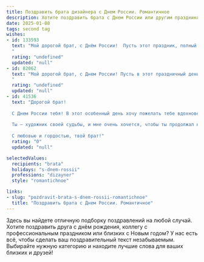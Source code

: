 ```yaml
---
title: Поздравить брата дизайнера с Днем России. Романтичное
description: Хотите поздравить брата с Днем России или другим праздником? Наш ИИ создаст незабываемое поздравление, а вы обязательно выделитесь среди других.  
date: 2025-01-08
tags: second tag
wishes:
- id: 133593
  text: "Мой дорогой брат, с Днём России!  Пусть этот праздник, полный гордости за нашу страну,  наполнит твою жизнь яркими красками, точно так же, как твои талантливые руки наполняют красками мир дизайна.  Пусть вдохновение не покидает тебя, а все твои замыслы воплощаются в жизнь, словно прекрасные сны.  Люблю тебя!
  "
  rating: "undefined"
  updated: "null"
- id: 82062
  text: "Мой дорогой брат, с Днем России! Пусть в этот праздничный день, как и в твоих дизайнерских творениях, царит прекрасная гармония, яркие краски и вдохновение. Желаю тебе, чтобы твоя жизнь была такой же красивой, как твои творения.
  "
  rating: "undefined"
  updated: "null"
- id: 41536
  text: "Дорогой брат!
  
  С Днем России тебя! В этот особенный день хочу пожелать тебе вдохновения и творческих свершений. Пусть каждый твой дизайн становится отражением красоты нашей страны, а идеи, как светлые руки, приносят радость и восхищение окружающим.
  
  Ты — художник своей судьбы, и мне очень хочется, чтобы ты продолжал наполнять мир своим искусством и любовью. Давай сегодня отметим не только нашу Родину, но и тот уникальный след, который ты оставляешь в сердцах людей.
  
  С любовью и гордостью, твой брат!"
  rating: "0"
  updated: "null"

selectedValues:
  recipients: "brata"
  holidays: "s-dnem-rossii"
  professions: "dizayner"
  style: "romantichnoe"

links:
- slug: "pozdravit-brata-s-dnem-rossii-romantichnoe"
  title: "Поздравить брата с Днем России. Романтичное"
---
```


Здесь вы найдете отличную подборку поздравлений на любой случай. 
Хотите поздравить друга с днём рождения, коллегу с профессиональным праздником или близких с Новым годом? У нас есть всё, чтобы сделать ваш поздравительный текст незабываемым. Выбирайте нужную категорию и находите лучшие слова для ваших близких и друзей!
